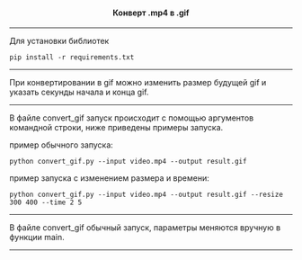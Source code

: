 <h4 align="center">Конверт .mp4 в .gif</h4><hr>

Для установки библиотек
```
pip install -r requirements.txt
```
<hr>
<p>При конвертировании в gif можно изменить размер будущей gif и указать секунды начала и конца gif.</p>
<hr>

<p>В файле convert_gif запуск происходит с помощью аргументов командной строки, ниже приведены примеры запуска.</p>
пример обычного запуска:

```
python convert_gif.py --input video.mp4 --output result.gif
```
пример запуска с изменением размера и времени:
```
python convert_gif.py --input video.mp4 --output result.gif --resize 300 400 --time 2 5
```
<hr>

<p>В файле convert_gif обычный запуск, параметры меняются вручную в функции main.</p><hr>
